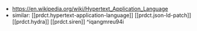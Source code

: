 
- https://en.wikipedia.org/wiki/Hypertext_Application_Language
- similar: [[prdct.hypertext-application-language]] [[prdct.json-ld-patch]] [[prdct.hydra]] [[prdct.siren]] ^iqangmreu94i

